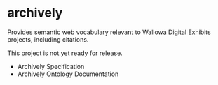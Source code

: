 # archively
Provides semantic web vocabulary relevant to Wallowa Digital Exhibits projects, including citations.

This project is not yet ready for release.

- Archively Specification
- Archively Ontology Documentation
